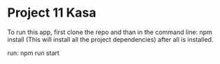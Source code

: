 # Project 11 Kasa
To run this app, first clone the repo and than in the command line: npm install (This will install all the project dependencies) after all is installed.

run: npm run start

